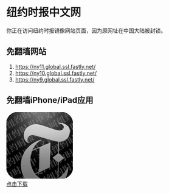 <h1>纽约时报中文网</h1>
<p>你正在访问纽约时报镜像网站页面，因为原网址在中国大陆被封锁。</p>
<h2>免翻墙网站</h2>
<ol>
<li><a href="https://ny11.global.ssl.fastly.net/" target="1">https://ny11.global.ssl.fastly.net/</a></li>
<li><a href="https://ny10.global.ssl.fastly.net/" target="2">https://ny10.global.ssl.fastly.net/</a></li>
<li><a href="https://ny9.global.ssl.fastly.net/" target="3">https://ny9.global.ssl.fastly.net/</a></li>
</ol>
<h2>免翻墙iPhone/iPad应用</h2>
<p>
	<a href="https://itunes.apple.com/cn/app/niu-yue-shi-bao-zhong-wen-wang/id807498298?mt=8">
		<img src="icon175x175.jpeg" />
		<br/>点击下载
	</a>
</p>